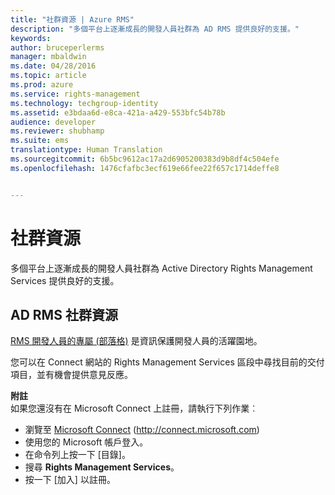 ```yaml
---
title: "社群資源 | Azure RMS"
description: "多個平台上逐漸成長的開發人員社群為 AD RMS 提供良好的支援。"
keywords: 
author: bruceperlerms
manager: mbaldwin
ms.date: 04/28/2016
ms.topic: article
ms.prod: azure
ms.service: rights-management
ms.technology: techgroup-identity
ms.assetid: e3bdaa6d-e8ca-421a-a429-553bfc54b78b
audience: developer
ms.reviewer: shubhamp
ms.suite: ems
translationtype: Human Translation
ms.sourcegitcommit: 6b5bc9612ac17a2d6905200383d9b8df4c504efe
ms.openlocfilehash: 1476cfafbc3ecf619e66fee22f657c1714deffe8


---
```


# 社群資源

多個平台上逐漸成長的開發人員社群為 Active Directory Rights Management Services 提供良好的支援。

## AD RMS 社群資源

[RMS 開發人員的專屬 (部落格)](http://blogs.msdn.com/b/rms/) 是資訊保護開發人員的活躍園地。

您可以在 Connect 網站的 Rights Management Services 區段中尋找目前的交付項目，並有機會提供意見反應。

**附註**  
如果您還沒有在 Microsoft Connect 上註冊，請執行下列作業︰

-   瀏覽至 [Microsoft Connect](http://connect.microsoft.com) (http://connect.microsoft.com)
-   使用您的 Microsoft 帳戶登入。
-   在命令列上按一下 [目錄]。
-   搜尋 **Rights Management Services**。
-   按一下 [加入] 以註冊。

 

 

 






<!--HONumber=Jun16_HO4-->


